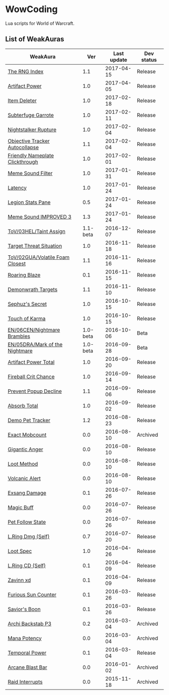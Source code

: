 # WowCoding

Lua scripts for World of Warcraft.

## List of WeakAuras

WeakAura | Ver | Last update | Dev status
-------- | --- | ----------- | ----------
[The RNG Index](weakauras/the-rng-index) | 1.1 | 2017-04-15 | Release
[Artifact Power](weakauras/artifact-power) | 1.0 | 2017-04-05 | Release
[Item Deleter](weakauras/item-deleter) | 1.0 | 2017-02-18 | Release
[Subterfuge Garrote](weakauras/subterfuge-garrote) | 1.0 | 2017-02-11 | Release
[Nightstalker Rupture](weakauras/nightstalker-rupture) | 1.0 | 2017-02-04 | Release
[Objective Tracker Autocollapse](weakauras/objective-tracker-autocollapse) | 1.1 | 2017-02-04 | Release
[Friendly Nameplate Clickthrough](weakauras/friendly-nameplate-clickthrough) | 1.0 | 2017-02-01 | Release
[Meme Sound Filter](weakauras/meme-sound-filter) | 1.0 | 2017-01-31 | Release
[Latency](weakauras/latency) | 1.0 | 2017-01-24 | Release
[Legion Stats Pane](weakauras/legion-stats-pane) | 0.5 | 2017-01-24 | Release
[Meme Sound IMPROVED 3](weakauras/meme-sound) | 1.3 | 2017-01-24 | Release
[ToV/03HEL/Taint Assign](weakauras/tov-03hel-taint-assign) | 1.1-beta | 2016-12-07 | Release
[Target Threat Situation](weakauras/target-threat-situation) | 1.0 | 2016-11-18 | Release
[ToV/02GUA/Volatile Foam Closest](weakauras/volatile-foam-closest) | 1.1 | 2016-11-16 | Release
[Roaring Blaze](weakauras/roaring-blaze) | 0.1 | 2016-11-15 | Release
[Demonwrath Targets](weakauras/demonwrath-targets) | 1.1 | 2016-11-10 | Release
[Sephuz's Secret](weakauras/sephuzs-secret) | 1.0 | 2016-10-15 | Release
[Touch of Karma](weakauras/touch-of-karma) | 1.0 | 2016-10-15 | Release
[EN/06CEN/Nightmare Brambles](weakauras/nightmare-brambles) | 1.0-beta | 2016-10-06 | Beta
[EN/05DRA/Mark of the Nightmare](weakauras/mark-of-the-nightmare) | 1.0-beta | 2016-09-28 | Beta
[Artifact Power Total](weakauras/artifact-power-total) | 1.0 | 2016-09-20 | Release
[Fireball Crit Chance](weakauras/fireball-crit-chance) | 1.0 | 2016-09-14 | Release
[Prevent Popup Decline](weakauras/prevent-popup-decline) | 1.1 | 2016-09-06 | Release
[Absorb Total](weakauras/absorb-total) | 1.0 | 2016-09-02 | Release
[Demo Pet Tracker](weakauras/demo-pet-tracker) | 1.2 | 2016-08-23 | Release
[Exact Mobcount](archived/exact-mobcount) | 0.0 | 2016-08-10 | Archived
[Gigantic Anger](weakauras/gigantic-anger) | 0.0 | 2016-08-10 | Release
[Loot Method](weakauras/loot-method) | 0.0 | 2016-08-10 | Release
[Volcanic Alert](weakauras/volcanic-alert) | 0.0 | 2016-08-10 | Release
[Exsang Damage](weakauras/exsang-damage) | 0.1 | 2016-07-26 | Release
[Magic Buff](weakauras/magic-buff) | 0.0 | 2016-07-26 | Release
[Pet Follow State](weakauras/pet-follow-state) | 0.0 | 2016-07-26 | Release
[L.Ring Dmg (Self)](weakauras/legendary-ring-damage) | 0.7 | 2016-07-20 | Release
[Loot Spec](weakauras/loot-spec) | 1.0 | 2016-04-26 | Release
[L.Ring CD (Self)](weakauras/legendary-ring-cd) | 0.1 | 2016-04-09 | Release
[Zavinn xd](weakauras/zavinn-xd) | 0.1 | 2016-04-09 | Release
[Furious Sun Counter](weakauras/furious-sun-counter) | 0.1 | 2016-03-26 | Release
[Savior's Boon](weakauras/saviors-boon) | 0.1 | 2016-03-26 | Release
[Archi Backstab P3](archived/archi-backstab-p3) | 0.2 | 2016-03-04 | Archived
[Mana Potency](archived/mana-potency) | 0.0 | 2016-03-04 | Archived
[Temporal Power](weakauras/temporal-power) | 0.1 | 2016-03-04 | Release
[Arcane Blast Bar](archived/arcane-blast-bar) | 0.0 | 2016-01-02 | Archived
[Raid Interrupts](archived/raid-interrupts) | 0.0 | 2015-11-18 | Archived
